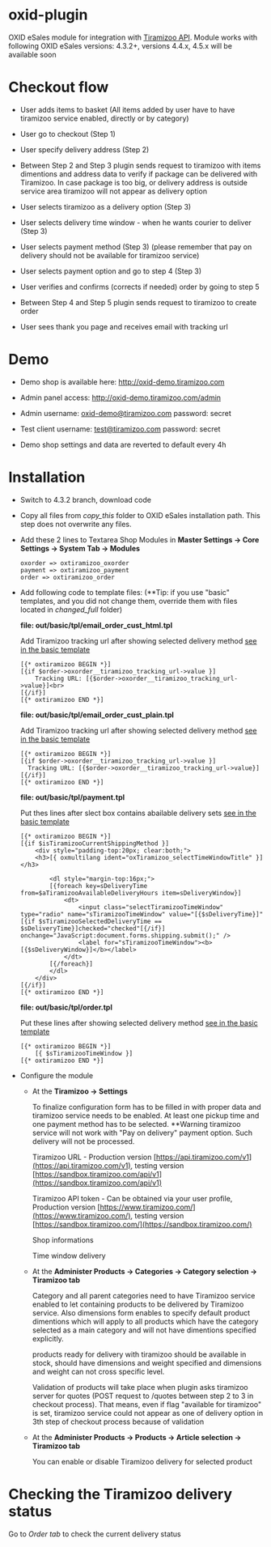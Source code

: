 oxid-plugin
===============

OXID eSales module for integration with [Tiramizoo API](http://dev.tiramizoo.com/).
Module works with following OXID eSales versions: 4.3.2+, versions 4.4.x, 4.5.x will be available soon

# Checkout flow #

*   User adds items to basket (All items added by user have to have tiramizoo service enabled, directly or by category)

*   User go to checkout (Step 1)

*   User specify delivery address (Step 2)

*   Between Step 2 and Step 3 plugin sends request to tiramizoo with items dimentions and address data to verify if package can be delivered with Tiramizoo. In case package is too big, or delivery address is outside service area tiramizoo will not appear as delivery option

*   User selects tiramizoo as a delivery option (Step 3)

*   User selects delivery time window - when he wants courier to deliver (Step 3)

*   User selects payment method (Step 3) (please remember that pay on delivery should not be available for tiramizoo service)

*   User selects payment option and go to step 4 (Step 3)

*   User verifies and confirms (corrects if needed) order by going to step 5

*   Between Step 4 and Step 5 plugin sends request to tiramizoo to create order

*   User sees thank you page and receives email with tracking url


# Demo #

*   Demo shop is available here: http://oxid-demo.tiramizoo.com

*   Admin panel access: http://oxid-demo.tiramizoo.com/admin

*   Admin username: oxid-demo@tiramizoo.com password: secret

*   Test client username: test@tiramizoo.com password: secret

*   Demo shop settings and data are reverted to default every 4h


# Installation #

*	Switch to 4.3.2 branch, download code

*   Copy all files from *copy_this* folder to OXID eSales installation path. This step does not overwrite any files.

*   Add these 2 lines to Textarea Shop Modules in **Master Settings -> Core Settings -> System Tab -> Modules**

    ```
    oxorder => oxtiramizoo_oxorder
    payment => oxtiramizoo_payment
    order => oxtiramizoo_order
    ```

*   Add following code to template files: (**Tip: if you use "basic" templates, and you did not change them, override them with files located in *changed_full* folder)

    **file: out/basic/tpl/email_order_cust_html.tpl**

    Add Tiramizoo tracking url after showing selected delivery method [see in the basic template](https://github.com/tiramizoo/oxid-plugin/blob/4.3.2/changed_full/out/basic/tpl/email_order_cust_html.tpl#L360)

    ```
    [{* oxtiramizoo BEGIN *}]
    [{if $order->oxorder__tiramizoo_tracking_url->value }]
        Tracking URL: [{$order->oxorder__tiramizoo_tracking_url->value}]<br>
    [{/if}]
    [{* oxtiramizoo END *}]
    ```

    **file: out/basic/tpl/email_order_cust_plain.tpl**

    Add Tiramizoo tracking url after showing selected delivery method [see in the basic template](https://github.com/tiramizoo/oxid-plugin/blob/4.3.2/changed_full/out/basic/tpl/email_order_cust_plain.tpl#L123)

    ```
    [{* oxtiramizoo BEGIN *}]    
    [{if $order->oxorder__tiramizoo_tracking_url->value }]
      Tracking URL: [{$order->oxorder__tiramizoo_tracking_url->value}]
    [{/if}]
    [{* oxtiramizoo END *}]    
    ```

    **file: out/basic/tpl/payment.tpl**

    Put thes lines after slect box contains abailable delivery sets [see in the basic template](https://github.com/tiramizoo/oxid-plugin/blob/4.3.2/changed_full/out/basic/tpl/payment.tpl#L38)

    ```
    [{* oxtiramizoo BEGIN *}]
    [{if $isTiramizooCurrentShippingMethod }]
        <div style="padding-top:20px; clear:both;">
        <h3>[{ oxmultilang ident="oxTiramizoo_selectTimeWindowTitle" }]</h3>

            <dl style="margin-top:16px;">
            [{foreach key=sDeliveryTime from=$aTiramizooAvailableDeliveryHours item=sDeliveryWindow}]
                <dt>
                    <input class="selectTiramizooTimeWindow" type="radio" name="sTiramizooTimeWindow" value="[{$sDeliveryTime}]" [{if $sTiramizooSelectedDeliveryTime == $sDeliveryTime}]checked="checked"[{/if}] onchange="JavaScript:document.forms.shipping.submit();" />
                    <label for="sTiramizooTimeWindow"><b>[{$sDeliveryWindow}]</b></label>
                </dt>
            [{/foreach}]
            </dl>
        </div>
    [{/if}]
    [{* oxtiramizoo END *}]

    ```

    **file: out/basic/tpl/order.tpl**
    
    Put these lines after showing selected delivery method
    [see in the basic template](https://github.com/tiramizoo/oxid-plugin/blob/4.3.2/changed_full/out/basic/tpl/order.tpl#L480)

    ```
    [{* oxtiramizoo BEGIN *}]
        [{ $sTiramizooTimeWindow }]
    [{* oxtiramizoo END *}]
    ```



*   Configure the module
    -   At the **Tiramizoo -> Settings**

        To finalize configuration form has to be filled in with proper data and tiramizoo service needs to be enabled. At least one pickup time and one payment method has to be selected. **Warning tiramizoo service will not work with "Pay on delivery" payment option. Such delivery will not be processed.

        Tiramizoo URL - Production version [https://api.tiramizoo.com/v1](https://api.tiramizoo.com/v1), testing version [https://sandbox.tiramizoo.com/api/v1](https://sandbox.tiramizoo.com/api/v1)

        Tiramizoo API token - Can be obtained via your user profile, Production version [https://www.tiramizoo.com/](https://www.tiramizoo.com/), testing version [https://sandbox.tiramizoo.com/](https://sandbox.tiramizoo.com/)

        Shop informations

        Time window delivery

    -   At the **Administer Products -> Categories -> Category selection -> Tiramizoo tab**

        Category and all parent categories need to have Tiramizoo service enabled to let containing products to be delivered by Tiramizoo service. Also dimensions form enables to specify default product dimentions which will apply to all products which have the category selected as a main category and will not have dimentions specified explicitly.

        products ready for delivery with tiramizoo should be available in stock, should have dimensions and weight specified and dimensions and weight can not cross specific level.

        Validation of products will take place when plugin asks tiramizoo server for quotes (POST request to /quotes between step 2 to 3 in checkout process). That means, even if flag "available for tiramizoo" is set, tiramizoo service could not appear as one of delivery option in 3th step of checkout process because of validation

    -   At the **Administer Products -> Products -> Article selection -> Tiramizoo tab**

        You can enable or disable Tiramizoo delivery for selected product

# Checking the Tiramizoo delivery status #

Go to *Order tab* to check the current delivery status